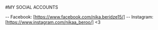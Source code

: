 #MY SOCIAL ACCOUNTS

-- Facebook: [https://www.facebook.com/nika.beridze15/]
-- Instagram: [https://www.instagram.com/nikaa_beroo/]
<3
